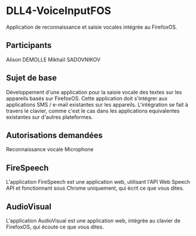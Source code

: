 # DLL4-VoiceInputFOS
Application de reconnaissance et saisie vocales intégrée au FirefoxOS. 

## Participants

Alison DEMOLLE
Mikhaïl SADOVNIKOV

## Sujet de base

Développement d'une application pour la saisie vocale des textes sur les appareils basés sur FirefoxOS. 
Cette application doit s'intégrer aux applications SMS / e-mail existantes sur les appareils. 
L'intégration se fait à travers le clavier, comme c'est le cas dans les applications equivalentes existantes sur d'autres plateformes.


## Autorisations demandées 
Reconnaissance vocale
Microphone

## FireSpeech

L'application FireSpeech est une application web, utilisant l'API Web Speech API et fonctionnant sous Chrome uniquement, qui écrit ce que vous dites.

## AudioVisual

L'application AudioVisual est une application web, intégrée au clavier de FirefoxOS, qui écoute ce que vous dites.


